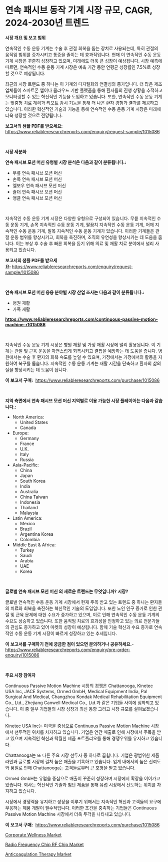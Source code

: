 <p><h1>연속 패시브 동작 기계 시장 규모, CAGR, 2024-2030년 트렌드</h1></p><p><strong>시장 개요 및 보고 범위</strong></p>
<p><p>연속적인 수동 운동 기계는 수술 후 관절 회복을 돕는 장치로 사용되는데, 특히 관절의 움직임 범위를 증가시키고 통증을 줄이는 데 효과적입니다. 현재 이 연속적인 수동 운동 기계 시장은 꾸준히 성장하고 있으며, 미래에도 더욱 큰 성장이 예상됩니다. 시장 예측에 따르면, 연속적인 수동 운동 기계 시장은 예측 기간 동안 연평균 성장률인 7.5%로 성장할 것으로 예상됩니다. </p><p>최근의 시장 트렌드 중 하나는 이 기계의 디지털화와 연결성의 증가입니다. 더 많은 제조업체들이 스마트폰 앱이나 클라우드 기반 플랫폼을 통해 환자들의 진행 상황을 추적하고 모니터링할 수 있는 혁신적인 기능을 도입하고 있습니다. 또한, 연속적인 수동 운동 기계는 맞춤형 치료 계획과 리모트 감시 기능을 통해 더 나은 환자 경험과 결과를 제공하고 있습니다. 이러한 혁신적인 기술과 기능을 통해 연속적인 수동 운동 기계 시장은 미래에 더욱 성장할 것으로 전망됩니다.</p></p>
<p><strong>보고서의 샘플 PDF를 받으세요:</strong> <a href="https://www.reliableresearchreports.com/enquiry/request-sample/1015086">https://www.reliableresearchreports.com/enquiry/request-sample/1015086</a></p>
<p>&nbsp;</p>
<p><strong>시장 세분화</strong></p>
<p><strong>연속 패시브 모션 머신 유형별 시장 분석은 다음과 같이 분류됩니다.:</strong></p>
<p><ul><li>무릎 연속 패시브 모션 머신</li><li>손목 연속 패시브 모션 머신</li><li>엘보우 연속 패시브 모션 머신</li><li>숄더 연속 패시브 모션 머신</li><li>앵클 연속 패시브 모션 머신</li></ul></p>
<p>&nbsp;</p>
<p><p>지속적인 수동 운동 기계 시장은 다양한 유형으로 구성되어 있습니다. 무릎 지속적인 수동 운동 기계, 손목 지속적인 수동 운동 기계, 팔꿈치 지속적인 수동 운동 기계, 어깨 지속적인 수동 운동 기계, 발목 지속적인 수동 운동 기계가 있습니다. 이러한 기계들은 관절 운동 범위를 향상시키고, 회복을 촉진하며, 조직의 유연성을 향상시키는 데 도움을 줍니다. 이는 부상 후 수술 후 빠른 회복을 돕기 위해 의료 및 재활 치료 분야에서 널리 사용되고 있습니다.</p></p>
<p><strong>보고서의 샘플 PDF를 받으세요:</strong>&nbsp;<a href="https://www.reliableresearchreports.com/enquiry/request-sample/1015086">https://www.reliableresearchreports.com/enquiry/request-sample/1015086</a></p>
<p>&nbsp;</p>
<p><strong> 연속 패시브 모션 머신 응용 분야별 시장 산업 조사는 다음과 같이 분류됩니다.:</strong></p>
<p><ul><li>병원 재활</li><li>가족 재활</li></ul></p>
<p><strong><a href="https://www.reliableresearchreports.com/continuous-passive-motion-machine-r1015086">https://www.reliableresearchreports.com/continuous-passive-motion-machine-r1015086</a></strong></p>
<p>&nbsp;</p>
<p><p>지속적인 수동 운동 기계 시장은 병원 재활 및 가정 재활 시장에 널리 활용됩니다. 이 기계는 관절 및 근육 운동을 자연스럽게 회복시키고 결핍을 예방하는 데 도움을 줍니다. 병원에서는 수술 후 환자의 회복 속도를 높일 수 있으며, 가정에서는 가정에서의 활동을 지원하여 복구를 돕습니다. 지속적인 수동 운동 기계는 재활 시간을 단축하고 환자의 삶의 질을 향상시키는 데 도움이 됩니다.</p></p>
<p><strong>이 보고서 구매:</strong>&nbsp; <a href="https://www.reliableresearchreports.com/purchase/1015086">https://www.reliableresearchreports.com/purchase/1015086</a></p>
<p>&nbsp;</p>
<p><strong>지역 측면에서 연속 패시브 모션 머신 지역별로 이용 가능한 시장 플레이어는 다음과 같습니다.:</strong></p>
<p><ul>
    <li>
        North America:
        <ul>
            <li>United States</li>
            <li>Canada</li>
        </ul>
    </li>
    <li>
        Europe:
        <ul>
            <li>Germany</li>
            <li>France</li>
            <li>U.K.</li>
            <li>Italy</li>
            <li>Russia</li>
        </ul>
    </li>
    <li>
        Asia-Pacific:
        <ul>
            <li>China</li>
            <li>Japan</li>
            <li>South Korea</li>
            <li>India</li>
            <li>Australia</li>
            <li>China Taiwan</li>
            <li>Indonesia</li>
            <li>Thailand</li>
            <li>Malaysia</li>
        </ul>
    </li>
    <li>
        Latin America:
        <ul>
            <li>Mexico</li>
            <li>Brazil</li>
            <li>Argentina Korea</li>
            <li>Colombia</li>
        </ul>
    </li>
    <li>
        Middle East & Africa:
        <ul>
            <li>Turkey</li>
            <li>Saudi</li>
            <li>Arabia</li>
            <li>UAE</li>
            <li>Korea</li>
        </ul>
    </li>
    </ul></p>
<p>&nbsp;</p>
<p><strong>글로벌 연속 패시브 모션 머신 의 새로운 트렌드는 무엇입니까? 시장?</strong></p>
<p><p>글로벌 연속적인 수동 운동 기계 시장에서 현재 주목 받고 있는 트렌드 중 하나는 환자들의 치료와 회복을 촉진하는 혁신적인 기술의 도입입니다. 또한 노인 인구 증가로 인한 관절 및 근육 문제에 대한 수요가 증가하고 있으며, 이로 인해 연속적인 수동 운동 기계의 수요도 상승하고 있습니다. 또한 움직임 치료의 효과성을 인정하고 있는 의료 전문가들의 관심도 증가하고 있어 마켓의 성장이 예상됩니다. 함께 기술 혁신과 수요 증가로 연속적인 수동 운동 기계 시장이 빠르게 성장하고 있는 추세입니다.</p></p>
<p><strong>이 보고서를 구매하기 전에 궁금한 점이 있으면 문의하거나 공유하세요.</strong>- <a href="https://www.reliableresearchreports.com/enquiry/pre-order-enquiry/1015086">https://www.reliableresearchreports.com/enquiry/pre-order-enquiry/1015086</a></p>
<p>&nbsp;</p>
<p><strong>주요 시장 참여자</strong></p>
<p><p>Continuous Passive Motion Machine 시장의 경쟁은 Chattanooga, Kinetec USA Inc, JACE Systems, Ormed GmbH, Medical Equipment India, Pal Surgical And Medical, Changzhou Kondak Medical Rehabilitation Equipment Co., Ltd., Zhejiang Canwell Medical Co., Ltd.과 같은 기업들 사이에 심화되고 있습니다. 이 중 일부 기업들의 시장 성장과 최신 동향 그리고 시장 규모를 살펴보겠습니다.</p><p>Kinetec USA Inc는 미국을 중심으로 Continuous Passive Motion Machine 시장에서 선두적인 위치를 차지하고 있습니다. 기업은 연간 매출로 인해 시장에서 주목을 받고 있으며 지속적인 혁신과 탁월한 제품 포트폴리오를 통해 경쟁우위를 유지하고 있습니다.</p><p>Chattanooga는 또 다른 주요 시장 선두자 중 하나로 꼽힙니다. 기업은 광범위한 제품 라인과 글로벌 시장에 걸쳐 높은 매출을 기록하고 있습니다. 업계 내에서의 높은 신뢰도와 품질로 인해 Chattanooga는 고객들로부터 큰 호평을 받고 있습니다.</p><p>Ormed GmbH는 유럽을 중심으로 매출이 꾸준히 성장하며 시장에서 확장을 이어가고 있습니다. 회사는 혁신적인 기술과 첨단 제품을 통해 유럽 시장에서 선도하는 위치를 차지하고 있습니다.</p><p>시장에서 경쟁력을 유지하고 성장을 이루기 위해서는 지속적인 혁신과 고객들의 요구에 부응하는 제품 개발이 필수적입니다. 이러한 조건을 충족하는 기업들은 Continuous Passive Motion Machine 시장에서 더욱 두각을 나타내고 있습니다.</p></p>
<p><strong>이 보고서 구매:</strong>&nbsp;&nbsp;<a href="https://www.reliableresearchreports.com/purchase/1015086">https://www.reliableresearchreports.com/purchase/1015086</a></p>
<p><p><a href="https://github.com/edytherolanlouisejk1miz0wig/Market-Research-Report-List-2/blob/main/corporate-wellness-market.md">Corporate Wellness Market</a></p><p><a href="https://military-diascia-e68.notion.site/Radio-Frequency-Chip-RF-Chip-Market-Comprehensive-Assessment-by-Type-Application-and-Geography-1a9d4e069aae4af087502423b185f029">Radio Frequency Chip RF Chip Market</a></p><p><a href="https://github.com/peachesmcdowel1/Market-Research-Report-List-2/blob/main/anticoagulation-therapy-market.md">Anticoagulation Therapy Market</a></p></p>
